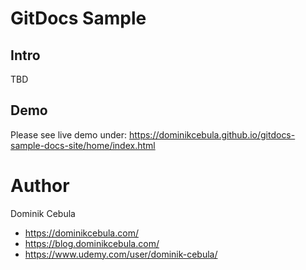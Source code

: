# GitDocs Sample

## Intro

TBD

## Demo

Please see live demo under: https://dominikcebula.github.io/gitdocs-sample-docs-site/home/index.html

# Author

Dominik Cebula

* https://dominikcebula.com/
* https://blog.dominikcebula.com/
* https://www.udemy.com/user/dominik-cebula/
